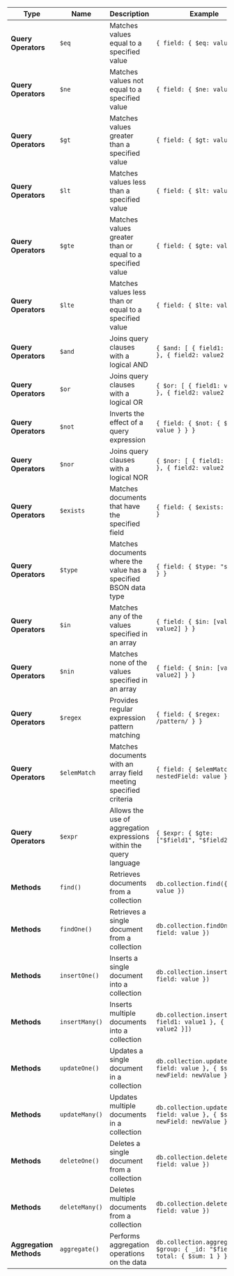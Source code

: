 | **Type**                | **Name**       | **Description**                                                     | **Example**                                                                    |
| ----------------------- | -------------- | ------------------------------------------------------------------- | ------------------------------------------------------------------------------ |
| **Query Operators**     | `$eq`          | Matches values equal to a specified value                           | `{ field: { $eq: value } }`                                                    |
| **Query Operators**     | `$ne`          | Matches values not equal to a specified value                       | `{ field: { $ne: value } }`                                                    |
| **Query Operators**     | `$gt`          | Matches values greater than a specified value                       | `{ field: { $gt: value } }`                                                    |
| **Query Operators**     | `$lt`          | Matches values less than a specified value                          | `{ field: { $lt: value } }`                                                    |
| **Query Operators**     | `$gte`         | Matches values greater than or equal to a specified value           | `{ field: { $gte: value } }`                                                   |
| **Query Operators**     | `$lte`         | Matches values less than or equal to a specified value              | `{ field: { $lte: value } }`                                                   |
| **Query Operators**     | `$and`         | Joins query clauses with a logical AND                              | `{ $and: [ { field1: value1 }, { field2: value2 } ] }`                         |
| **Query Operators**     | `$or`          | Joins query clauses with a logical OR                               | `{ $or: [ { field1: value1 }, { field2: value2 } ] }`                          |
| **Query Operators**     | `$not`         | Inverts the effect of a query expression                            | `{ field: { $not: { $eq: value } } }`                                          |
| **Query Operators**     | `$nor`         | Joins query clauses with a logical NOR                              | `{ $nor: [ { field1: value1 }, { field2: value2 } ] }`                         |
| **Query Operators**     | `$exists`      | Matches documents that have the specified field                     | `{ field: { $exists: true } }`                                                 |
| **Query Operators**     | `$type`        | Matches documents where the value has a specified BSON data type    | `{ field: { $type: "string" } }`                                               |
| **Query Operators**     | `$in`          | Matches any of the values specified in an array                     | `{ field: { $in: [value1, value2] } }`                                         |
| **Query Operators**     | `$nin`         | Matches none of the values specified in an array                    | `{ field: { $nin: [value1, value2] } }`                                        |
| **Query Operators**     | `$regex`       | Provides regular expression pattern matching                        | `{ field: { $regex: /pattern/ } }`                                             |
| **Query Operators**     | `$elemMatch`   | Matches documents with an array field meeting specified criteria    | `{ field: { $elemMatch: { nestedField: value } } }`                            |
| **Query Operators**     | `$expr`        | Allows the use of aggregation expressions within the query language | `{ $expr: { $gte: ["$field1", "$field2"] } }`                                  |
| **Methods**             | `find()`       | Retrieves documents from a collection                               | `db.collection.find({ field: value })`                                         |
| **Methods**             | `findOne()`    | Retrieves a single document from a collection                       | `db.collection.findOne({ field: value })`                                      |
| **Methods**             | `insertOne()`  | Inserts a single document into a collection                         | `db.collection.insertOne({ field: value })`                                    |
| **Methods**             | `insertMany()` | Inserts multiple documents into a collection                        | `db.collection.insertMany([{ field1: value1 }, { field2: value2 }])`           |
| **Methods**             | `updateOne()`  | Updates a single document in a collection                           | `db.collection.updateOne({ field: value }, { $set: { newField: newValue } })`  |
| **Methods**             | `updateMany()` | Updates multiple documents in a collection                          | `db.collection.updateMany({ field: value }, { $set: { newField: newValue } })` |
| **Methods**             | `deleteOne()`  | Deletes a single document from a collection                         | `db.collection.deleteOne({ field: value })`                                    |
| **Methods**             | `deleteMany()` | Deletes multiple documents from a collection                        | `db.collection.deleteMany({ field: value })`                                   |
| **Aggregation Methods** | `aggregate()`  | Performs aggregation operations on the data                         | `db.collection.aggregate([{ $group: { _id: "$field", total: { $sum: 1 } } }])` |
